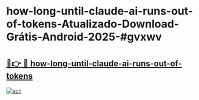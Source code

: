 # how-long-until-claude-ai-runs-out-of-tokens-Atualizado-Download-Grátis-Android-2025-#gvxwv

# <h2><a href="https://ainizakaria.my?title=how-long-until-claude-ai-runs-out-of-tokens&ref=24M">🔗👉 🔴 how-long-until-claude-ai-runs-out-of-tokens</a></h2>

[![acn](https://github.com/user-attachments/assets/0f9c940e-d8b0-45ae-aac7-cd30a18b3e1c)](https://ainizakaria.my?title=how-long-until-claude-ai-runs-out-of-tokens&ref=24M)

